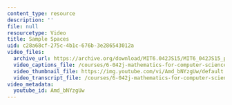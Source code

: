 ```yaml
---
content_type: resource
description: ''
file: null
resourcetype: Video
title: Sample Spaces
uid: c28a68cf-275c-4b1c-676b-3e286543012a
video_files:
  archive_url: https://archive.org/download/MIT6.042JS15/MIT6_042JS15_probspace_video_ipod.mp4
  video_captions_file: /courses/6-042j-mathematics-for-computer-science-spring-2015/96ef8f72eafa5e53a6d12ee658646919_Amd_bNYzgUw.vtt
  video_thumbnail_file: https://img.youtube.com/vi/Amd_bNYzgUw/default.jpg
  video_transcript_file: /courses/6-042j-mathematics-for-computer-science-spring-2015/c197884cf89a43ff5a32a9a0b979f6a7_Amd_bNYzgUw.pdf
video_metadata:
  youtube_id: Amd_bNYzgUw
---
```

